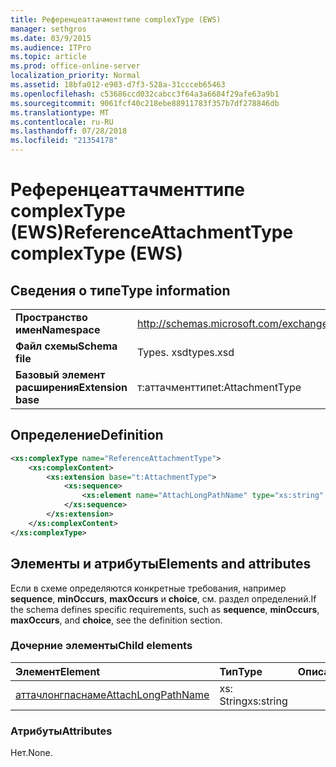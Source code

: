 ```yaml
---
title: Референцеаттачменттипе complexType (EWS)
manager: sethgros
ms.date: 03/9/2015
ms.audience: ITPro
ms.topic: article
ms.prod: office-online-server
localization_priority: Normal
ms.assetid: 18bfa012-e903-d7f3-528a-31ccceb65463
ms.openlocfilehash: c53686ccd032cabcc3f64a3a6684f29afe63a9b1
ms.sourcegitcommit: 9061fcf40c218ebe88911783f357b7df278846db
ms.translationtype: MT
ms.contentlocale: ru-RU
ms.lasthandoff: 07/28/2018
ms.locfileid: "21354178"
---
```

# <a name="referenceattachmenttype-complextype-ews"></a><span data-ttu-id="2b696-102">Референцеаттачменттипе complexType (EWS)</span><span class="sxs-lookup"><span data-stu-id="2b696-102">ReferenceAttachmentType complexType (EWS)</span></span>

## <a name="type-information"></a><span data-ttu-id="2b696-103">Сведения о типе</span><span class="sxs-lookup"><span data-stu-id="2b696-103">Type information</span></span>

|||
|:-----|:-----|
|<span data-ttu-id="2b696-104">**Пространство имен**</span><span class="sxs-lookup"><span data-stu-id="2b696-104">**Namespace**</span></span> <br/> |http://schemas.microsoft.com/exchange/services/2006/types  <br/> |
|<span data-ttu-id="2b696-105">**Файл схемы**</span><span class="sxs-lookup"><span data-stu-id="2b696-105">**Schema file**</span></span> <br/> |<span data-ttu-id="2b696-106">Types. xsd</span><span class="sxs-lookup"><span data-stu-id="2b696-106">types.xsd</span></span>  <br/> |
|<span data-ttu-id="2b696-107">**Базовый элемент расширения**</span><span class="sxs-lookup"><span data-stu-id="2b696-107">**Extension base**</span></span> <br/> |<span data-ttu-id="2b696-108">т:аттачменттипе</span><span class="sxs-lookup"><span data-stu-id="2b696-108">t:AttachmentType</span></span>  <br/> |
   
## <a name="definition"></a><span data-ttu-id="2b696-109">Определение</span><span class="sxs-lookup"><span data-stu-id="2b696-109">Definition</span></span>

```XML
<xs:complexType name="ReferenceAttachmentType">
    <xs:complexContent>
        <xs:extension base="t:AttachmentType">
            <xs:sequence>
                <xs:element name="AttachLongPathName" type="xs:string" maxOccurs="1" minOccurs="0"></xs:element>
            </xs:sequence>
        </xs:extension>
    </xs:complexContent>
</xs:complexType>

```

## <a name="elements-and-attributes"></a><span data-ttu-id="2b696-110">Элементы и атрибуты</span><span class="sxs-lookup"><span data-stu-id="2b696-110">Elements and attributes</span></span>

<span data-ttu-id="2b696-111">Если в схеме определяются конкретные требования, например **sequence**, **minOccurs**, **maxOccurs** и **choice**, см. раздел определений.</span><span class="sxs-lookup"><span data-stu-id="2b696-111">If the schema defines specific requirements, such as **sequence**, **minOccurs**, **maxOccurs**, and **choice**, see the definition section.</span></span> 
  
### <a name="child-elements"></a><span data-ttu-id="2b696-112">Дочерние элементы</span><span class="sxs-lookup"><span data-stu-id="2b696-112">Child elements</span></span>

|<span data-ttu-id="2b696-113">**Элемент**</span><span class="sxs-lookup"><span data-stu-id="2b696-113">**Element**</span></span>|<span data-ttu-id="2b696-114">**Тип**</span><span class="sxs-lookup"><span data-stu-id="2b696-114">**Type**</span></span>|<span data-ttu-id="2b696-115">**Описание**</span><span class="sxs-lookup"><span data-stu-id="2b696-115">**Description**</span></span>|
|:-----|:-----|:-----|
|[<span data-ttu-id="2b696-116">аттачлонгпаснаме</span><span class="sxs-lookup"><span data-stu-id="2b696-116">AttachLongPathName</span></span>](attachlongpathname.md) <br/> |<span data-ttu-id="2b696-117">xs: String</span><span class="sxs-lookup"><span data-stu-id="2b696-117">xs:string</span></span>  <br/> ||
   
### <a name="attributes"></a><span data-ttu-id="2b696-118">Атрибуты</span><span class="sxs-lookup"><span data-stu-id="2b696-118">Attributes</span></span>

<span data-ttu-id="2b696-119">Нет.</span><span class="sxs-lookup"><span data-stu-id="2b696-119">None.</span></span>
  

